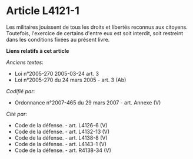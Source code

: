 # Article L4121-1

Les militaires jouissent de tous les droits et libertés reconnus aux citoyens. Toutefois, l'exercice de certains d'entre eux
est soit interdit, soit restreint dans les conditions fixées au présent livre.

**Liens relatifs à cet article**

_Anciens textes_:

  - Loi n°2005-270 2005-03-24 art. 3
  - Loi n°2005-270 du 24 mars 2005 - art. 3 (Ab)

_Codifié par_:

  - Ordonnance n°2007-465 du 29 mars 2007 - art. Annexe (V)

_Cité par_:

  - Code de la défense. - art. L4126-6 (V)
  - Code de la défense. - art. L4132-13 (V)
  - Code de la défense. - art. L4138-8 (V)
  - Code de la défense. - art. L4143-1 (V)
  - Code de la défense. - art. R4138-34 (V)
